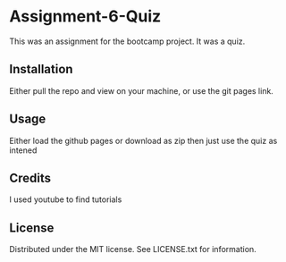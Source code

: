 # Assignment-6-Quiz
This was an assignment for the bootcamp project. It was a quiz.

## Installation
Either pull the repo and view on your machine, or use the git pages link.


## Usage

Either load the github pages or download as zip then just use the quiz as intened

## Credits
I used youtube to find tutorials

## License
Distributed under the MIT license. See LICENSE.txt for information.
